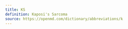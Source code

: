 ```yaml
---
title: KS
definition: Kaposi's Sarcoma
source: https://openmd.com/dictionary/abbreviations/k
---
```

